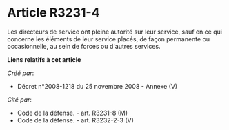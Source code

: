 # Article R3231-4

Les directeurs de service ont pleine autorité sur leur service, sauf en ce qui concerne les éléments de leur service placés,
de façon permanente ou occasionnelle, au sein de forces ou d'autres services.

**Liens relatifs à cet article**

_Créé par_:

  - Décret n°2008-1218 du 25 novembre 2008 -  Annexe (V)

_Cité par_:

  - Code de la défense. - art. R3231-8 (M)
  - Code de la défense. - art. R3232-2-3 (V)
